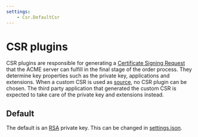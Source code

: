 ```yaml
---
settings:
    - Csr.DefaultCsr
---
```

# CSR plugins

CSR plugins are responsible for generating a [Certificate Signing Request](https://en.wikipedia.org/wiki/Certificate_signing_request) 
that the ACME server can fulfill in the final stage of the order process. They determine key properties such as the private key, 
applications and extensions. When a custom CSR is used as [source](/reference/plugins/source/csr), no CSR plugin can be chosen. 
The third party application that generated the custom CSR is expected to take care of the private key and extensions 
instead.

## Default
The default is an [RSA](/reference/plugins/csr/rsa) private key. This can be changed in [settings.json](/reference/settings).